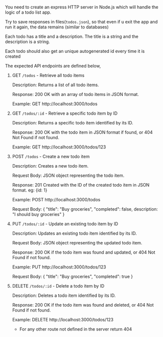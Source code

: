You need to create an express HTTP server in Node.js which will handle the logic of a todo list app.

Try to save responses in files(`todos.json`), so that even if u exit the app and run it again, the data remains (similar to databases)

Each todo has a title and a description. The title is a string and the description is a string.

Each todo should also get an unique autogenerated id every time it is created

The expected API endpoints are defined below,

1. GET `/todos` - Retrieve all todo items

    Description: Returns a list of all todo items.

    Response: 200 OK with an array of todo items in JSON format.

    Example: GET http://localhost:3000/todos

2. GET `/todos/:id` - Retrieve a specific todo item by ID

    Description: Returns a specific todo item identified by its ID.

    Response: 200 OK with the todo item in JSON format if found, or 404 Not Found if not found.

    Example: GET http://localhost:3000/todos/123

3. POST `/todos` - Create a new todo item

    Description: Creates a new todo item.

    Request Body: JSON object representing the todo item.

    Response: 201 Created with the ID of the created todo item in JSON format. eg: {id: 1}

    Example: POST http://localhost:3000/todos

    Request Body: { "title": "Buy groceries", "completed": false, description: "I should buy groceries" }

4. PUT `/todos/:id` - Update an existing todo item by ID

    Description: Updates an existing todo item identified by its ID.

    Request Body: JSON object representing the updated todo item.

    Response: 200 OK if the todo item was found and updated, or 404 Not Found if not found.

    Example: PUT http://localhost:3000/todos/123

    Request Body: { "title": "Buy groceries", "completed": true }

5. DELETE `/todos/:id` - Delete a todo item by ID

    Description: Deletes a todo item identified by its ID.

    Response: 200 OK if the todo item was found and deleted, or 404 Not Found if not found.

    Example: DELETE http://localhost:3000/todos/123

    - For any other route not defined in the server return 404


